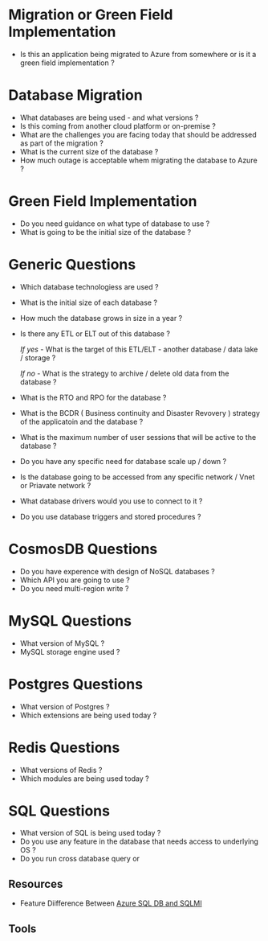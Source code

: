 # Migration or Green Field Implementation

* Is this an application being migrated to Azure from somewhere or is it a green field implementation ?

# Database Migration

* What databases are being used - and what versions ?
* Is this coming from another cloud platform or on-premise ?
* What are the challenges you are facing today that should be addressed as part of the migration ?
* What is the current size of the database ?
* How much outage is acceptable whem migrating the database to Azure ?


# Green Field Implementation

* Do you need guidance on what type of database to use ?
* What is going to be the initial size of the database ?

# Generic Questions

* Which database technologiess are used ? 
* What is the initial size of each database ?
* How much the database grows in size in a year ?
* Is there any ETL or ELT out of this database  ?  

     _If yes_ - What is the target of this ETL/ELT - another database / data lake / storage ?

     _If no_  - What is the strategy to archive / delete old data from the database ?

* What is the RTO and RPO for the database ?
* What is the BCDR ( Business continuity and Disaster Revovery ) strategy of the applicatoin and the database ?
* What is the maximum number of user sessions that will be active to the database ?
* Do you have any specific need for database scale up / down ?
* Is the database going to be accessed from any specific network / Vnet or Priavate network ?
* What database drivers would you use to connect to it ?
* Do you use database triggers and stored procedures ? 


# CosmosDB Questions

* Do you have experence with design of NoSQL databases ?
* Which API you are going to use ?
* Do you need multi-region write ?


# MySQL Questions

* What version of MySQL ?
* MySQL storage engine used ?

# Postgres Questions

* What version of Postgres ?
* Which extensions are being used today ?

# Redis Questions

* What versions of Redis ?
* Which modules are being used today ? 

# SQL Questions

* What version of SQL is being used today ?
* Do you use any feature in the database that needs access to underlying OS ?
* Do you run cross database query or 

## Resources

* Feature Diifference Between [Azure SQL DB and SQLMI](https://docs.microsoft.com/en-us/azure/azure-sql/database/features-comparison)

## Tools
